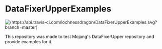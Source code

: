 # DataFixerUpperExamples
![(https://api.travis-ci.com/lochnessdragon/DataFixerUpperExamples.svg?branch=master)](https://api.travis-ci.com/lochnessdragon/DataFixerUpperExamples.svg?branch=master)

This repository was made to test Mojang's DataFixerUpper repository and provide examples for it.
